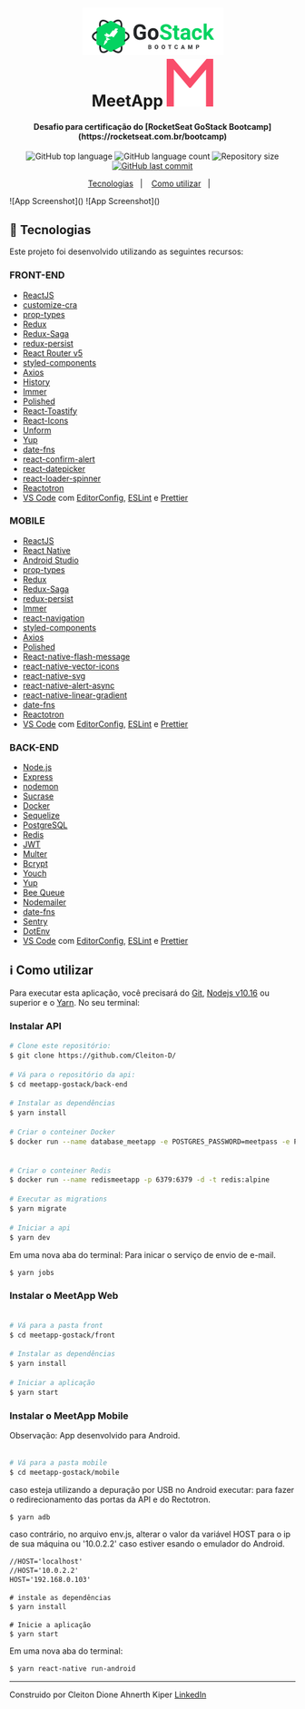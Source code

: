 <h1 align="center">
    <img alt="Go Stack logo" src="https://github.com/Cleiton-D/Desafio-GoStack-MeetApp/blob/master/assets/gostack.png" />
    <br>
    MeetApp <img alt="Go Stack logo" src="https://github.com/Cleiton-D/Desafio-GoStack-MeetApp/blob/master/assets/logo-meetapp.svg" />
</h1>

<h4 align="center">
  Desafio para certificação do [RocketSeat GoStack Bootcamp](https://rocketseat.com.br/bootcamp)
</h4>
<p align="center">
  <img alt="GitHub top language" src="">

  <img alt="GitHub language count" src="">

  <img alt="Repository size" src="">
  <a href="">
    <img alt="GitHub last commit" src="">
  </a>
</p>

<p align="center">
  <a href="#rocket-tecnologias">Tecnologias</a>&nbsp;&nbsp;&nbsp;|&nbsp;&nbsp;&nbsp;
  <a href="#information_source-como-utilizar">Como utilizar</a>&nbsp;&nbsp;&nbsp;|&nbsp;&nbsp;&nbsp;
</p>
![App Screenshot]()
![App Screenshot]()

## :rocket: Tecnologias

Este projeto foi desenvolvido utilizando as seguintes recursos:

### FRONT-END

- [ReactJS](https://reactjs.org/)
- [customize-cra](https://github.com/arackaf/customize-cra)
- [prop-types](https://github.com/facebook/prop-types)
- [Redux](https://redux.js.org/)
- [Redux-Saga](https://redux-saga.js.org/)
- [redux-persist](https://github.com/rt2zz/redux-persist)
- [React Router v5](https://github.com/ReactTraining/react-router)
- [styled-components](https://www.styled-components.com/)
- [Axios](https://github.com/axios/axios)
- [History](https://www.npmjs.com/package/history)
- [Immer](https://github.com/immerjs/immer)
- [Polished](https://polished.js.org/)
- [React-Toastify](https://fkhadra.github.io/react-toastify/)
- [React-Icons](http://react-icons.github.io/react-icons/)
- [Unform](https://github.com/Rocketseat/unform)
- [Yup](https://www.npmjs.com/package/yup)
- [date-fns](https://date-fns.org/)
- [react-confirm-alert](https://github.com/GA-MO/react-confirm-alert)
- [react-datepicker](https://github.com/Hacker0x01/react-datepicker)
- [react-loader-spinner](https://github.com/mhnpd/react-loader-spinner)
- [Reactotron](https://infinite.red/reactotron)
- [VS Code][vc] com [EditorConfig][vceditconfig], [ESLint][vceslint] e [Prettier][vcprettier]

### MOBILE

- [ReactJS](https://reactjs.org/)
- [React Native](https://facebook.github.io/react-native/)
- [Android Studio](https://developer.android.com/studio)
- [prop-types](https://github.com/facebook/prop-types)
- [Redux](https://redux.js.org/)
- [Redux-Saga](https://redux-saga.js.org/)
- [redux-persist](https://github.com/rt2zz/redux-persist)
- [Immer](https://github.com/immerjs/immer)
- [react-navigation](https://reactnavigation.org/)
- [styled-components](https://www.styled-components.com/)
- [Axios](https://github.com/axios/axios)
- [Polished](https://polished.js.org/)
- [React-native-flash-message](https://github.com/lucasferreira/react-native-flash-message#readme)
- [react-native-vector-icons](https://github.com/oblador/react-native-vector-icons)
- [react-native-svg](https://github.com/react-native-community/react-native-svg)
- [react-native-alert-async](https://github.com/slorber/react-native-alert-async)
- [react-native-linear-gradient](https://github.com/react-native-community/react-native-linear-gradient)
- [date-fns](https://date-fns.org/)
- [Reactotron](https://infinite.red/reactotron)
- [VS Code][vc] com [EditorConfig][vceditconfig], [ESLint][vceslint] e [Prettier][vcprettier]

### BACK-END

- [Node.js][nodejs]
- [Express](https://expressjs.com/)
- [nodemon](https://nodemon.io/)
- [Sucrase](https://github.com/alangpierce/sucrase)
- [Docker](https://www.docker.com/docker-community)
- [Sequelize](http://docs.sequelizejs.com/)
- [PostgreSQL](https://www.postgresql.org/)
- [Redis](https://redis.io/)
- [JWT](https://jwt.io/)
- [Multer](https://github.com/expressjs/multer)
- [Bcrypt](https://www.npmjs.com/package/bcrypt)
- [Youch](https://www.npmjs.com/package/youch)
- [Yup](https://www.npmjs.com/package/yup)
- [Bee Queue](https://www.npmjs.com/package/bcrypt)
- [Nodemailer](https://nodemailer.com/about/)
- [date-fns](https://date-fns.org/)
- [Sentry](https://sentry.io/)
- [DotEnv](https://www.npmjs.com/package/dotenv)
- [VS Code][vc] com [EditorConfig][vceditconfig], [ESLint][vceslint] e [Prettier][vcprettier]

## :information_source: Como utilizar

Para executar esta aplicação, você precisará do [Git](https://git-scm.com), [Nodejs v10.16][nodejs] ou superior e o [Yarn][yarn]. No seu terminal:

### Instalar API

```bash
# Clone este repositório:
$ git clone https://github.com/Cleiton-D/

# Vá para o repositório da api:
$ cd meetapp-gostack/back-end

# Instalar as dependências
$ yarn install

# Criar o conteiner Docker
$ docker run --name database_meetapp -e POSTGRES_PASSWORD=meetpass -e POSTGRES_DB=meetapp -p 5432:5432 -d postgres


# Criar o conteiner Redis
$ docker run --name redismeetapp -p 6379:6379 -d -t redis:alpine

# Executar as migrations
$ yarn migrate

# Iniciar a api
$ yarn dev
```

Em uma nova aba do terminal:
Para inicar o serviço de envio de e-mail.

```bash
$ yarn jobs
```

### Instalar o MeetApp Web

```bash

# Vá para a pasta front
$ cd meetapp-gostack/front

# Instalar as dependências
$ yarn install

# Iniciar a aplicação
$ yarn start
```

### Instalar o MeetApp Mobile

Observação: App desenvolvido para Android.

```bash

# Vá para a pasta mobile
$ cd meetapp-gostack/mobile

```

caso esteja utilizando a depuração por USB no Android executar:
para fazer o redirecionamento das portas da API e do Rectotron.

```bash
$ yarn adb
```

caso contrário, no arquivo env.js, alterar o valor da variável HOST para o ip de sua máquina ou '10.0.2.2' caso estiver esando o emulador do Android.

```
//HOST='localhost'
//HOST='10.0.2.2'
HOST='192.168.0.103'

# instale as dependências
$ yarn install

# Inicie a aplicação
$ yarn start
```

Em uma nova aba do terminal:

```bash
$ yarn react-native run-android
```

---

Construido por Cleiton Dione Ahnerth Kiper [LinkedIn](https://www.linkedin.com/in/cleiton-dione-ahnerth-kiper-4098b4127/)

[nodejs]: https://nodejs.org/
[yarn]: https://yarnpkg.com/
[vc]: https://code.visualstudio.com/
[vceditconfig]: https://marketplace.visualstudio.com/items?itemName=EditorConfig.EditorConfig
[vceslint]: https://marketplace.visualstudio.com/items?itemName=dbaeumer.vscode-eslint
[vcprettier]: https://marketplace.visualstudio.com/items?itemName=esbenp.prettier-vscode
